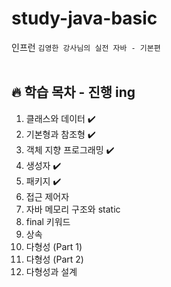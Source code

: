 # study-java-basic
인프런 `김영한 강사님의 실전 자바 - 기본편`
<br><br>

## 🔥 학습 목차 - 진행 ing
1. 클래스와 데이터 ✔️
2. 기본형과 참조형 ✔️
3. 객체 지향 프로그래밍 ✔️
4. 생성자 ✔️
5. 패키지 ✔️
6. 접근 제어자
7. 자바 메모리 구조와 static
8. final 키워드
9. 상속
10. 다형성 (Part 1)
11. 다형성 (Part 2)
12. 다형성과 설계
